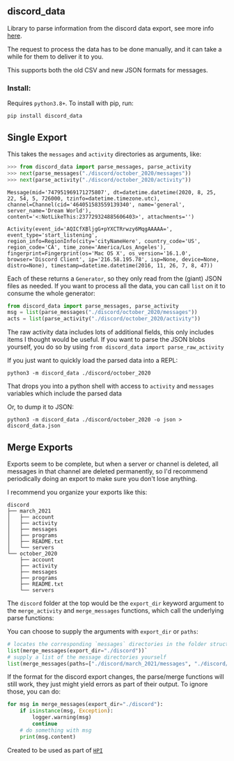 ## discord_data

Library to parse information from the discord data export, see more info [here](https://support.discord.com/hc/en-us/articles/360004027692).

The request to process the data has to be done manually, and it can take a while for them to deliver it to you.

This supports both the old CSV and new JSON formats for messages.

### Install:

Requires `python3.8+`. To install with pip, run:

    pip install discord_data

## Single Export

This takes the `messages` and `activity` directories as arguments, like:

```python
>>> from discord_data import parse_messages, parse_activity
>>> next(parse_messages("./discord/october_2020/messages"))
>>> next(parse_activity("./discord/october_2020/activity"))
```

`Message(mid='747951969171275807', dt=datetime.datetime(2020, 8, 25, 22, 54, 5, 726000, tzinfo=datetime.timezone.utc), channel=Channel(cid='464051583559139340', name='general', server_name='Dream World'), content='<:NotLikeThis:237729324885606403>', attachments='')`

`Activity(event_id='AQICfXBljgG+pYXCTRrwzy6MqgAAAAA=', event_type='start_listening', region_info=RegionInfo(city='cityNameHere', country_code='US', region_code='CA', time_zone='America/Los_Angeles'), fingerprint=Fingerprint(os='Mac OS X', os_version='16.1.0', browser='Discord Client', ip='216.58.195.78', isp=None, device=None, distro=None), timestamp=datetime.datetime(2016, 11, 26, 7, 8, 47))`

Each of these returns a `Generator`, so they only read from the (giant) JSON files as needed. If you want to process all the data, you can call `list` on it to consume the whole generator:

```python
from discord_data import parse_messages, parse_activity
msg = list(parse_messages("./discord/october_2020/messages"))
acts = list(parse_activity("./discord/october_2020/activity"))
```

The raw activity data includes lots of additional fields, this only includes items I thought would be useful. If you want to parse the JSON blobs yourself, you do so by using `from discord_data import parse_raw_activity`

If you just want to quickly load the parsed data into a REPL:

```shell
python3 -m discord_data ./discord/october_2020
```

That drops you into a python shell with access to `activity` and `messages` variables which include the parsed data

Or, to dump it to JSON:

```
python3 -m discord_data ./discord/october_2020 -o json > discord_data.json
```

## Merge Exports

Exports seem to be complete, but when a server or channel is deleted, all messages in that channel are deleted permanently, so I'd recommend periodically doing an export to make sure you don't lose anything.

I recommend you organize your exports like this:

```
discord
├── march_2021
│   ├── account
│   ├── activity
│   ├── messages
│   ├── programs
│   ├── README.txt
│   └── servers
└── october_2020
    ├── account
    ├── activity
    ├── messages
    ├── programs
    ├── README.txt
    └── servers
```

The `discord` folder at the top would be the `export_dir` keyword argument to the `merge_activity` and `merge_messages` functions, which call the underlying parse functions:

You can choose to supply the arguments with `export_dir` or `paths`:

```python
# locates the corresponding `messages` directories in the folder structure
list(merge_messages(export_dir="./discord"))`
# supply a list of the message directories yourself
list(merge_messages(paths=["./discord/march_2021/messages", "./discord/october_2020/messages"]))
```

If the format for the discord export changes, the parse/merge functions will still work, they just might yield errors as part of their output. To ignore those, you can do:

```python
for msg in merge_messages(export_dir="./discord"):
    if isinstance(msg, Exception):
        logger.warning(msg)
        continue
    # do something with msg
    print(msg.content)
```

Created to be used as part of [`HPI`](https://github.com/seanbreckenridge/HPI)
